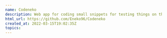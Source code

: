 ```yaml
---
name: Codeneko
description: Web app for coding small snippets for testing things on the web browser without having to create a Package
html_url: https://github.com/Eneko96/Codeneko
created_at: 2022-03-15T19:02:35Z
topics: 
---
```

